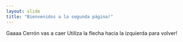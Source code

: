 ```yaml
---
layout: slide
title: "Bienvenidos a la segunda página!"
---
```

Gaaaa Cerrón vas a caer
Utiliza la flecha hacia la izquierda para volver!
